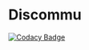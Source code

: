 # Discommu
[![Codacy Badge](https://app.codacy.com/project/badge/Grade/9a64c873b73a44b1b294c00d476b890a)](https://www.codacy.com/gh/Team-Kat/discommu-bot/dashboard?utm_source=github.com&amp;utm_medium=referral&amp;utm_content=Team-Kat/discommu-bot&amp;utm_campaign=Badge_Grade)